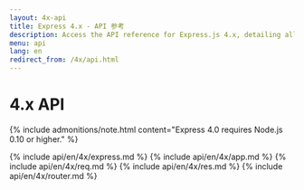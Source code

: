 ```yaml
---
layout: 4x-api
title: Express 4.x - API 参考
description: Access the API reference for Express.js 4.x, detailing all modules, methods, and properties for building web applications with this version.
menu: api
lang: en
redirect_from: /4x/api.html
---
```


<div id="api-doc" markdown="1">

  <h1>4.x API</h1>

{% include admonitions/note.html content="Express 4.0 requires Node.js 0.10 or higher." %}

{% include api/en/4x/express.md %}
{% include api/en/4x/app.md %}
{% include api/en/4x/req.md %}
{% include api/en/4x/res.md %}
{% include api/en/4x/router.md %}

</div>
